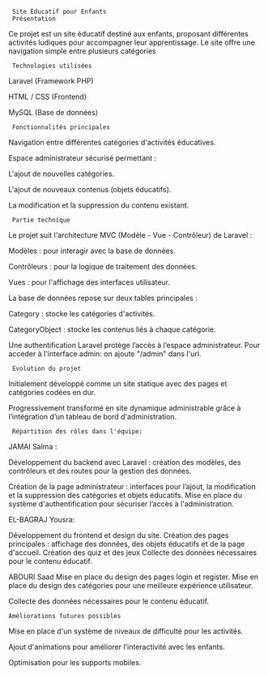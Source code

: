      Site Éducatif pour Enfants
     Présentation
Ce projet est un site éducatif destiné aux enfants, proposant différentes activités ludiques pour accompagner leur apprentissage.
Le site offre une navigation simple entre plusieurs catégories

     Technologies utilisées
Laravel (Framework PHP)

HTML / CSS (Frontend)

MySQL (Base de données)

     Fonctionnalités principales
Navigation entre différentes catégories d'activités éducatives.

Espace administrateur sécurisé permettant :

L'ajout de nouvelles catégories.

L'ajout de nouveaux contenus (objets éducatifs).

La modification et la suppression du contenu existant.

     Partie technique
Le projet suit l'architecture MVC (Modèle - Vue - Contrôleur) de Laravel :

Modèles : pour interagir avec la base de données.

Contrôleurs : pour la logique de traitement des données.

Vues : pour l'affichage des interfaces utilisateur.

La base de données repose sur deux tables principales :

Category : stocke les catégories d'activités.

CategoryObject : stocke les contenus liés à chaque catégorie.

Une authentification Laravel protège l’accès à l’espace administrateur.
Pour acceder à l'interface admin: on ajoute "/admin" dans l'url.

     Évolution du projet
Initialement développé comme un site statique avec des pages et catégories codées en dur.

Progressivement transformé en site dynamique administrable grâce à l’intégration d’un tableau de bord d'administration.

     Répartition des rôles dans l'équipe:

JAMAI Salma :

Développement du backend avec Laravel : création des modèles, des contrôleurs et des routes pour la gestion des données.

Création de la page administrateur : interfaces pour l’ajout, la modification et la suppression des catégories et objets éducatifs. 
Mise en place du système d'authentification pour sécuriser l’accès à l'administration.

EL-BAGRAJ Yousra:

Développement du frontend et design du site.
Création des pages principales : affichage des données, des objets éducatifs et de la page d'accueil.
Création des quiz et des jeux
Collecte des données nécessaires pour le contenu éducatif.

ABOURI Saad
Mise en place du design des pages login et register.
Mise en place du design des catégories pour une meilleure expérience utilisateur.

Collecte des données nécessaires pour le contenu éducatif.

    Améliorations futures possibles

Mise en place d'un système de niveaux de difficulté pour les activités.

Ajout d'animations pour améliorer l'interactivité avec les enfants.

Optimisation pour les supports mobiles.

